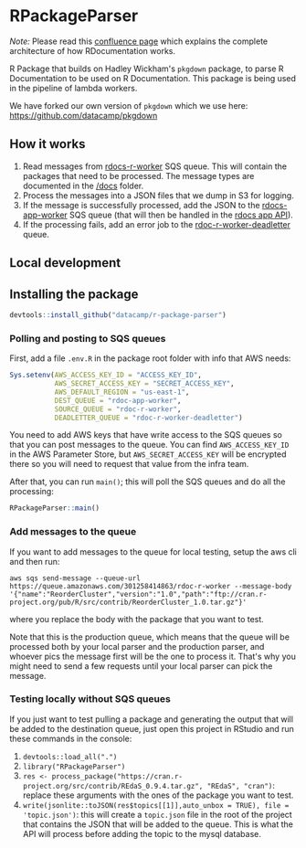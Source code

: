 # RPackageParser

_Note:_ Please read this [confluence page](https://datacamp.atlassian.net/wiki/spaces/PRODENG/pages/2314469377/RDocumentation) which explains the complete architecture of how RDocumentation works.

R Package that builds on Hadley Wickham's `pkgdown` package, to parse R Documentation to be used on R Documentation. This package is being used in the pipeline of lambda workers.

We have forked our own version of `pkgdown` which we use here: https://github.com/datacamp/pkgdown

## How it works

1. Read messages from [rdocs-r-worker](https://us-east-1.console.aws.amazon.com/sqs/v2/home?region=us-east-1#/queues/https%3A%2F%2Fsqs.us-east-1.amazonaws.com%2F301258414863%2Frdoc-r-worker) SQS queue. This will contain the packages that need to be processed. The message types are documented in the [/docs](/docs) folder.
2. Process the messages into a JSON files that we dump in S3 for logging.
3. If the message is successfully processed, add the JSON to the [rdocs-app-worker](https://us-east-1.console.aws.amazon.com/sqs/v2/home?region=us-east-1#/queues/https%3A%2F%2Fsqs.us-east-1.amazonaws.com%2F301258414863%2Frdoc-app-worker) SQS queue (that will then be handled in the [rdocs app API](https://github.com/datacamp/RDocumentation-app/tree/master/api)).
4. If the processing fails, add an error job to the [rdoc-r-worker-deadletter](https://us-east-1.console.aws.amazon.com/sqs/v2/home?region=us-east-1#/queues/https%3A%2F%2Fsqs.us-east-1.amazonaws.com%2F301258414863%2Frdoc-r-worker-deadletter) queue.

## Local development

## Installing the package

```R
devtools::install_github("datacamp/r-package-parser")
```

### Polling and posting to SQS queues

First, add a file `.env.R` in the package root folder with info that AWS needs:

```R
Sys.setenv(AWS_ACCESS_KEY_ID = "ACCESS_KEY_ID",
           AWS_SECRET_ACCESS_KEY = "SECRET_ACCESS_KEY",
           AWS_DEFAULT_REGION = "us-east-1",
           DEST_QUEUE = "rdoc-app-worker",
           SOURCE_QUEUE = "rdoc-r-worker",
           DEADLETTER_QUEUE = "rdoc-r-worker-deadletter")

```

You need to add AWS keys that have write access to the SQS queues so that you can post messages to the queue.
You can find `AWS_ACCESS_KEY_ID` in the AWS Parameter Store, but `AWS_SECRET_ACCESS_KEY` will be encrypted there so you will need to request that value from the infra team.

After that, you can run `main()`; this will poll the SQS queues and do all the processing:

```R
RPackageParser::main()
```

### Add messages to the queue

If you want to add messages to the queue for local testing, setup the aws cli and then run:

```
aws sqs send-message --queue-url https://queue.amazonaws.com/301258414863/rdoc-r-worker --message-body '{"name":"ReorderCluster","version":"1.0","path":"ftp://cran.r-project.org/pub/R/src/contrib/ReorderCluster_1.0.tar.gz"}'
```

where you replace the body with the package that you want to test.

Note that this is the production queue, which means that the queue will be processed both by your local parser and the production parser, and whoever pics the message first will be the one to process it. That's why you might need to send a few requests until your local parser can pick the message.

### Testing locally without SQS queues

If you just want to test pulling a package and generating the output that will be added to the destination queue, just open this project in RStudio and run these commands in the console:

1. `devtools::load_all(".")`
2. `library("RPackageParser")`
3. `res <- process_package("https://cran.r-project.org/src/contrib/REdaS_0.9.4.tar.gz", "REdaS", "cran")`: replace these arguments with the ones of the package you want to test.
4. `write(jsonlite::toJSON(res$topics[[1]],auto_unbox = TRUE), file = 'topic.json')`: this will create a `topic.json` file in the root of the project that contains the JSON that will be added to the queue. This is what the API will process before adding the topic to the mysql database.
